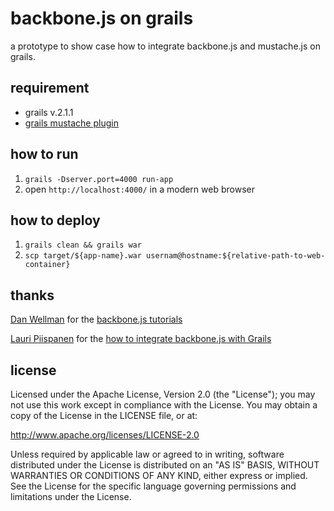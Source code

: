 backbone.js on grails
=====================

a prototype to show case how to integrate backbone.js and mustache.js on grails.

requirement
-----------

* grails v.2.1.1
* [grails mustache plugin](https://github.com/edvinasbartkus/grails-mustache)

how to run
----------

  1. `grails -Dserver.port=4000 run-app`
  2. open `http://localhost:4000/` in a modern web browser

how to deploy
------------

  1. `grails clean && grails war`
  2. `scp target/${app-name}.war
     usernam@hostname:${relative-path-to-web-container}`

thanks
------

[Dan Wellman](http://www.danwellman.co.uk/) for the [backbone.js tutorials](
http://net.tutsplus.com/sessions/build-a-contacts-manager-using-backbone-js/)

[Lauri Piispanen](https://github.com/lauripiispanen) for the [how to
integrate backbone.js with Grails](http://lauripiispanen.github.com/blog/2012/01/31/building-a-backend-for-backbone-dot-js-todos-example-with-grails-and-mongodb/)

license
-------

Licensed under the Apache License, Version 2.0 (the "License");
you may not use this work except in compliance with the License.
You may obtain a copy of the License in the LICENSE file, or at:

   http://www.apache.org/licenses/LICENSE-2.0

Unless required by applicable law or agreed to in writing, software
distributed under the License is distributed on an "AS IS" BASIS,
WITHOUT WARRANTIES OR CONDITIONS OF ANY KIND, either express or implied.
See the License for the specific language governing permissions and
limitations under the License.
